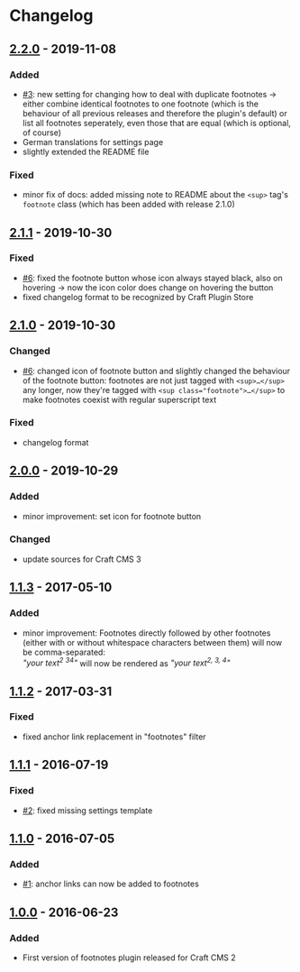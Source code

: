 # Changelog

<!--## [Unreleased](https://github.com/Vierbeuter/craft-footnotes/compare/master...develop)-->

## [2.2.0](https://github.com/Vierbeuter/craft-footnotes/releases/tag/2.0.0) - 2019-11-08

### Added
 - [#3](https://github.com/Vierbeuter/craft-footnotes/issues/3): new setting for changing how to deal with duplicate footnotes &rarr; either combine identical footnotes to one footnote (which is the behaviour of all previous releases and therefore the plugin's default) or list all footnotes seperately, even those that are equal (which is optional, of course)
 - German translations for settings page
 - slightly extended the README file

### Fixed
 - minor fix of docs: added missing note to README about the `<sup>` tag's `footnote` class (which has been added with release 2.1.0)

## [2.1.1](https://github.com/Vierbeuter/craft-footnotes/releases/tag/2.1.1) - 2019-10-30

### Fixed
 - [#6](https://github.com/Vierbeuter/craft-footnotes/issues/6): fixed the footnote button whose icon always stayed black, also on hovering &rarr; now the icon color does change on hovering the button
 - fixed changelog format to be recognized by Craft Plugin Store

## [2.1.0](https://github.com/Vierbeuter/craft-footnotes/releases/tag/2.1.0) - 2019-10-30

### Changed
 - [#6](https://github.com/Vierbeuter/craft-footnotes/issues/6): changed icon of footnote button and slightly changed the behaviour of the footnote button: footnotes are not just tagged with `<sup>…</sup>` any longer, now they're tagged with `<sup class="footnote">…</sup>` to make footnotes coexist with regular superscript text

### Fixed
 - changelog format

## [2.0.0](https://github.com/Vierbeuter/craft-footnotes/releases/tag/2.0.0) - 2019-10-29

### Added
 - minor improvement: set icon for footnote button

### Changed
 - update sources for Craft CMS 3

## [1.1.3](https://github.com/Vierbeuter/craft-footnotes/releases/tag/1.1.3) - 2017-05-10

### Added
 - minor improvement: Footnotes directly followed by other footnotes (either with or without whitespace characters between them) will now be comma-separated:  
*"your text<sup>2</sup> <sup>3</sup><sup>4</sup>"* will now be rendered as *"your text<sup>2, 3, 4</sup>"*

## [1.1.2](https://github.com/Vierbeuter/craft-footnotes/releases/tag/1.1.2) - 2017-03-31

### Fixed
 - fixed anchor link replacement in "footnotes" filter

## [1.1.1](https://github.com/Vierbeuter/craft-footnotes/releases/tag/1.1.1) - 2016-07-19

### Fixed
- [#2](https://github.com/Vierbeuter/craft-footnotes/issues/2): fixed missing settings template

## [1.1.0](https://github.com/Vierbeuter/craft-footnotes/releases/tag/1.1.0) - 2016-07-05

### Added
 - [#1](https://github.com/Vierbeuter/craft-footnotes/issues/1): anchor links can now be added to footnotes

## [1.0.0](https://github.com/Vierbeuter/craft-footnotes/releases/tag/1.0.0) - 2016-06-23

### Added
- First version of footnotes plugin released for Craft CMS 2
